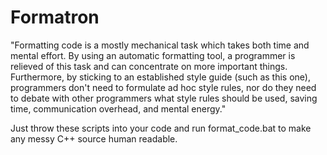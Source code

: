 # Formatron

"Formatting code is a mostly mechanical task which takes both time and mental effort.
By using an automatic formatting tool, a programmer is relieved of this task and can concentrate on more important things.
Furthermore, by sticking to an established style guide (such as this one),
programmers don't need to formulate ad hoc style rules,
nor do they need to debate with other programmers what style rules should be used, saving time, communication overhead, and mental energy."

Just throw these scripts into your code and run format_code.bat to make any messy C++ source human readable.
